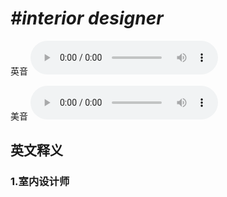 # ***\#interior designer*** 
英音
<audio src="./media/interior designer1_AAC.aac" controls="controls"></audio>

美音
<audio src="./media/interior designer 2_AAC.aac" controls="controls"></audio>



  

英文释义
---
### 1.**室内设计师**  


